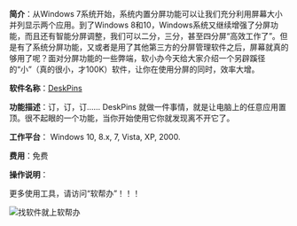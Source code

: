 **简介**：从Windows 7系统开始，系统内置分屏功能可以让我们充分利用屏幕大小并列显示两个应用。到了Windows 8和10，Windows系统又继续增强了分屏功能，而且还有智能分屏调整，我们可以二分，三分，甚至四分屏“高效工作了”。但是有了系统分屏功能，又或者是用了其他第三方的分屏管理软件之后，屏幕就真的够用了呢？面对分屏功能的一些弊端，软小办今天给大家介绍一个另辟蹊径的“小”（真的很小，才100K）软件，让你在使用分屏的同时，效率大增。

**软件名称**：[DeskPins]( https://efotinis.neocities.org/deskpins/ )

**功能描述**：订，订，订…… DeskPins 就做一件事情，就是让电脑上的任意应用置顶。很不起眼的一个功能，当你开始使用它你就发现离不开它了。

**工作平台**： Windows 10, 8.x, 7, Vista, XP, 2000. 

**费用**：免费

**操作说明**：



更多使用工具，请访问“软帮办”！！！

![找软件就上软帮办](http://118.24.202.12:81/rbbUpload/20190903/1567471807080068812.jpg)

